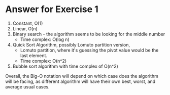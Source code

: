# Answer for Exercise 1

1. Constant, O(1)
2. Linear, O(n)
3. Binary search - the algorithm seems to be looking for the middle number
   - Time complex: O(log n)
4. Quick Sort Algorithm, possibly Lomuto partition version,
   - Lomuto partition, where it's guessing the pivot value would be the last element.
   - Time complex: O(n^2)
5. Bubble sort algorithm with time complex of O(n^2)

Overall, the Big-O notation will depend on which case does the algorithm will be facing, as different algorithm will 
have their own best, worst, and average usual cases.